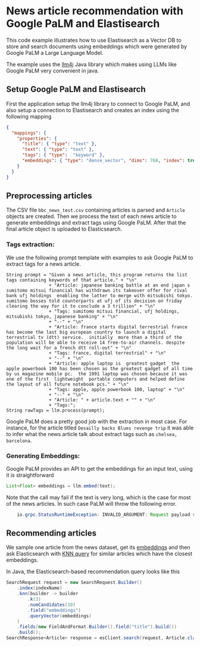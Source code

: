 # News article recommendation with Google PaLM and Elastisearch

This code example illustrates how to use Elastisearch as a Vector DB to store and search documents using embeddings which were generated by Google PaLM a Large Language Model.

The example uses the [llm4j](https://github.com/llmjava/llm4j) Java library which makes using LLMs like Google PaLM very convenient in java.

## Setup Google PaLM and Elastisearch
First the application setup the llm4j library to connect to Google PaLM, and also setup a connection to Elastisearch and creates an index using the following mapping

```json
{
  "mappings": {
    "properties": {
      "title": { "type": "text" },
      "text": { "type": "text" },
      "tags": { "type":  "keyword" },
      "embeddings": { "type": "dense_vector", "dims": 768, "index": true, "similarity": "cosine"}
    }
  }
}
```

## Preprocessing articles
The CSV file `bbc_news_test.csv` containing articles is parsed and `Article` objects are created. Then we process the text of each news article to generate embeddings and extract tags using Google PaLM. After that the final article object is uploaded to Elasticsearch.

### Tags extraction:
We use the following prompt template with examples to ask Google PaLM to extract tags for a news article.
```
String prompt = "Given a news article, this program returns the list tags containing keywords of that article." + "\n"
                + "Article: japanese banking battle at an end japan s sumitomo mitsui financial has withdrawn its takeover offer for rival bank ufj holdings  enabling the latter to merge with mitsubishi tokyo.  sumitomo bosses told counterparts at ufj of its decision on friday  clearing the way for it to conclude a 3 trillion" + "\n"
                + "Tags: sumitomo mitsui financial, ufj holdings, mitsubishi tokyo, japanese banking" + "\n"
                + "--" + "\n"
                + "Article: france starts digital terrestrial france has become the last big european country to launch a digital terrestrial tv (dtt) service.  initially  more than a third of the population will be able to receive 14 free-to-air channels. despite the long wait for a french dtt roll-out" + "\n"
                + "Tags: france, digital terrestrial" + "\n"
                + "--" + "\n"
                + "Article: apple laptop is  greatest gadget  the apple powerbook 100 has been chosen as the greatest gadget of all time  by us magazine mobile pc.  the 1991 laptop was chosen because it was one of the first  lightweight  portable computers and helped define the layout of all future notebook pcs." + "\n"
                + "Tags: apple, apple powerbook 100, laptop" + "\n"
                + "--" + "\n"
                + "Article: " + article.text + "" + "\n"
                + "Tags:";
String rawTags = llm.process(prompt);
```

Google PaLM does a pretty good job with the extraction in most case. For instance, for the article titled `Desailly backs Blues revenge trip` it was able to infer what the news article talk about extract tags such as `chelsea, barcelona`.

### Generating Embeddings:
Google PaLM provides an API to get the embeddings for an input text, using it is straightforward

```java
List<Float> embeddings = llm.embed(text);
```

Note that the call may fail if the text is very long, which is the case for most of the news articles. In such case PaLM will throw the following error.

```java
    io.grpc.StatusRuntimeException: INVALID_ARGUMENT: Request payload size exceeds the limit: 10000 bytes
```

## Recommending articles
We sample one article from the news dataset, get its [embeddings](https://www.elastic.co/guide/en/elasticsearch/reference/current/dense-vector.html) and then ask Elasticsearch with [KNN query](https://www.elastic.co/guide/en/elasticsearch/reference/current/knn-search.html) for similar articles which have the closest embeddings.

In Java, the Elasticsearch-based recommendation query looks like this
```java
SearchRequest request = new SearchRequest.Builder()
    .index(indexName)
    .knn(builder -> builder
        .k(3)
        .numCandidates(10)
        .field("embeddings")
        .queryVector(embeddings)
    )
    .fields(new FieldAndFormat.Builder().field("title").build())
    .build();
SearchResponse<Article> response = esClient.search(request, Article.class);
```